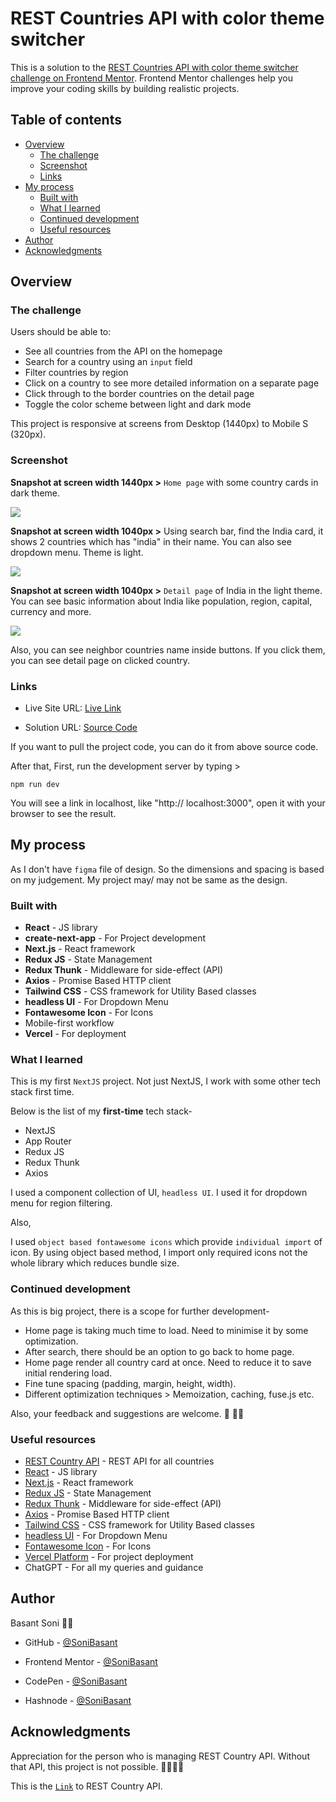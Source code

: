 # REST Countries API with color theme switcher

This is a solution to the [REST Countries API with color theme switcher challenge on Frontend Mentor](https://www.frontendmentor.io/challenges/rest-countries-api-with-color-theme-switcher-5cacc469fec04111f7b848ca). Frontend Mentor challenges help you improve your coding skills by building realistic projects. 

## Table of contents

- [Overview](#overview)
  - [The challenge](#the-challenge)
  - [Screenshot](#screenshot)
  - [Links](#links)
- [My process](#my-process)
  - [Built with](#built-with)
  - [What I learned](#what-i-learned)
  - [Continued development](#continued-development)
  - [Useful resources](#useful-resources)
- [Author](#author)
- [Acknowledgments](#acknowledgments)

## Overview

### The challenge

Users should be able to:

- See all countries from the API on the homepage
- Search for a country using an `input` field
- Filter countries by region
- Click on a country to see more detailed information on a separate page
- Click through to the border countries on the detail page
- Toggle the color scheme between light and dark mode

This project is responsive at screens from Desktop (1440px) to Mobile S (320px).

### Screenshot

**Snapshot at screen width 1440px >** `Home page` with some country cards in dark theme.

![](./design/country-info-snap-1.png)

**Snapshot at screen width 1040px >** Using search bar, find the India card, it shows 2 countries which has "india" in their name. You can also see dropdown menu. Theme is light.

![](./design/country-info-snap-2.png)

**Snapshot at screen width 1040px >** `Detail page` of India in the light theme. You can see basic information about India like population, region, capital, currency and more.

![](./design/country-info-snap-3.png)

Also, you can see neighbor countries name inside buttons. If you click them, you can see detail page on clicked country.

### Links

- Live Site URL: [Live Link]()

- Solution URL: [Source Code](https://github.com/SoniBasant/b9-country-info) 

If you want to pull the project code, you can do it from above source code.

After that, First, run the development server by typing >

`npm run dev`

You will see a link in localhost, like "http:// localhost:3000", open it with your browser to see the result.

## My process

As I don't have `figma` file of design. So the dimensions and spacing is based on my judgement. My project may/ may not be same as the design.

### Built with

- **React** - JS library
- **create-next-app** - For Project development
- **Next.js** - React framework
- **Redux JS** - State Management
- **Redux Thunk** - Middleware for side-effect (API)
- **Axios** - Promise Based HTTP client
- **Tailwind CSS** - CSS framework for Utility Based classes
- **headless UI** - For Dropdown Menu
- **Fontawesome Icon** - For Icons
- Mobile-first workflow
- **Vercel** - For deployment

### What I learned

This is my first `NextJS` project. Not just NextJS, I work with some other tech stack first time.

Below is the list of my **first-time** tech stack-

- NextJS
- App Router
- Redux JS
- Redux Thunk
- Axios

I used a component collection of UI, `headless UI`. I used it for dropdown menu for region filtering.

Also,

I used `object based fontawesome icons` which provide `individual import` of icon. By using object based method, I import only required icons not the whole library which reduces bundle size.

### Continued development

As this is big project, there is a scope for further development-

- Home page is taking much time to load. Need to minimise it by some optimization.
- After search, there should be an option to go back to home page.
- Home page render all country card at once. Need to reduce it to save initial rendering load.
- Fine tune spacing (padding, margin, height, width).
- Different optimization techniques > Memoization, caching, fuse.js etc.

Also, your feedback and suggestions are welcome. 🤗 🙏🏻

### Useful resources

- [REST Country API](https://restcountries.com/) - REST API for all countries
- [React](https://reactjs.org/) - JS library
- [Next.js](https://nextjs.org/) - React framework
- [Redux JS](https://redux.js.org/) - State Management
- [Redux Thunk](https://redux.js.org/usage/writing-logic-thunks) - Middleware for side-effect (API)
- [Axios](https://axios-http.com/docs/intro) - Promise Based HTTP client
- [Tailwind CSS](https://tailwindcss.com/) - CSS framework for Utility Based classes
- [headless UI](https://headlessui.com/) - For Dropdown Menu
- [Fontawesome Icon](https://fontawesome.com/) - For Icons
- [Vercel Platform](https://vercel.com/new?utm_medium=default-template&filter=next.js&utm_source=create-next-app&utm_campaign=create-next-app-readme) - For project deployment
- ChatGPT - For all my queries and guidance

## Author

Basant Soni 👨‍💻

- GitHub - [@SoniBasant](https://github.com/SoniBasant)

- Frontend Mentor - [@SoniBasant](https://www.frontendmentor.io/profile/SoniBasant)
- CodePen - [@SoniBasant](https://codepen.io/sonibasant)
- Hashnode - [@SoniBasant](https://sonibasant.hashnode.dev/)


## Acknowledgments

Appreciation for the person who is managing REST Country API. Without that API, this project is not possible. 🙏🏻🙏🏻

This is the [`Link`](https://restcountries.com/) to REST Country API.
